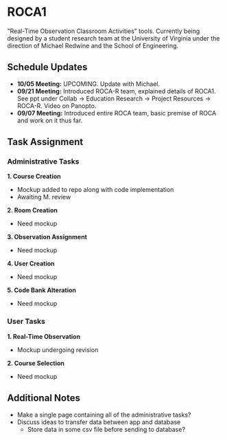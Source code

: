 # ROCA1
"Real-Time Observation Classroom Activities" tools. Currently being designed by a student research team at the University of Virginia under the direction of Michael Redwine and the School of Engineering.

## Schedule Updates
* **10/05 Meeting:** UPCOMING. Update with Michael.
* **09/21 Meeting:** Introduced ROCA-R team, explained details of ROCA1. See ppt under Collab -> Education Research -> Project Resources -> ROCA-R. Video on Panopto.
* **09/07 Meeting:** Introduced entire ROCA team, basic premise of ROCA and work on it thus far. 

## Task Assignment

### Administrative Tasks
**1. Course Creation**
  * Mockup added to repo along with code implementation
  * Awaiting M. review
  
**2. Room Creation**
  * Need mockup
  
**3. Observation Assignment**
  * Need mockup
  
**4. User Creation**
  * Need mockup
  
**5. Code Bank Alteration**
  * Need mockup
  
### User Tasks
**1. Real-Time Observation**
  * Mockup undergoing revision
  
**2. Course Selection**
  * Need mockup
  
## Additional Notes
- Make a single page containing all of the administrative tasks?
- Discuss ideas to transfer data between app and database
  - Store data in some csv file before sending to database?
